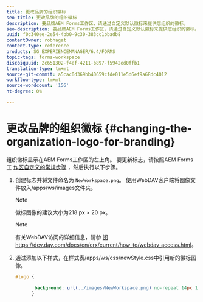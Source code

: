 ```yaml
---
title: 更改品牌的组织徽标
seo-title: 更改品牌的组织徽标
description: 要品牌AEM Forms工作区，请通过自定义默认徽标来提供您组织的徽标。
seo-description: 要品牌AEM Forms工作区，请通过自定义默认徽标来提供您组织的徽标。
uuid: f0c340ee-2e54-4bb0-9c30-383cc1bbadb8
contentOwner: robhagat
content-type: reference
products: SG_EXPERIENCEMANAGER/6.4/FORMS
topic-tags: forms-workspace
discoiquuid: 2c651302-f4ef-4211-b897-f5942ed0ffb1
translation-type: tm+mt
source-git-commit: a5cac0d369bb40659cfde011e5d6ef9a68dc4012
workflow-type: tm+mt
source-wordcount: '156'
ht-degree: 0%

---
```



# 更改品牌的组织徽标 {#changing-the-organization-logo-for-branding}

组织徽标显示在AEM Forms工作区的左上角。 要更新标志，请按照AEM Forms工 [作区自定义的常规步骤](/help/forms/using/generic-steps-html-workspace-customization.md#generic-steps-for-html-workspace-customization) ，然后执行以下步骤。

1. 创建标志并将文件命名为 `NewWorkspace.png`。 使用WebDAV客户端将图像文件放入/apps/ws/images文件夹。

   >[!NOTE]
   >
   >徽标图像的建议大小为218 px × 20 px。

   >[!NOTE]
   >
   >有关WebDAV访问的详细信息，请参 [阅https://dev.day.com/docs/en/crx/current/how_to/webdav_access.html](https://docs.adobe.com/docs/en/crx/current/how_to/webdav_access.html)。

1. 通过添加以下样式，在样式表/apps/ws/css/newStyle.css中引用新的徽标图像。

   ```css
   #logo {
   
          background: url(../images/NewWorkspace.png) no-repeat 14px 11px; 
         }
   ```
